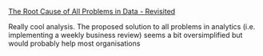 [The Root Cause of All Problems in Data - Revisited](https://sqlpatterns.com/p/the-root-cause-of-all-problems-in)

Really cool analysis. The proposed solution to all problems in analytics (i.e. implementing a weekly business review) seems a bit oversimplified but would probably help most organisations 
